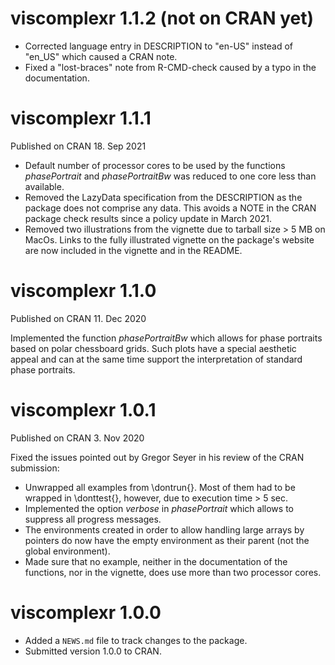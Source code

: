 # viscomplexr 1.1.2 (not on CRAN yet)
* Corrected language entry in DESCRIPTION to "en-US" instead of "en_US" which
  caused a CRAN note.
* Fixed a "lost-braces" note from R-CMD-check caused by a typo in the 
  documentation.


# viscomplexr 1.1.1

Published on CRAN 18. Sep 2021

* Default number of processor cores to be used by the functions 
  *phasePortrait* and *phasePortraitBw* was reduced to one core less than 
  available.
* Removed the LazyData specification from the DESCRIPTION as the package
  does not comprise any data. This avoids a NOTE in the CRAN package check
  results since a policy update in March 2021.
* Removed two illustrations from the vignette due to tarball size > 5 MB on 
  MacOs. Links to the fully illustrated vignette on the package's website are 
  now included in the vignette and in the README.


# viscomplexr 1.1.0

Published on CRAN 11. Dec 2020

Implemented the function *phasePortraitBw* which allows for phase portraits 
based on polar chessboard grids. Such plots have a special aesthetic appeal and 
can at the same time support the interpretation of standard phase portraits.


# viscomplexr 1.0.1

Published on CRAN 3. Nov 2020

Fixed the issues pointed out by Gregor Seyer in his review of the CRAN 
submission:

* Unwrapped all examples from \\dontrun{}. Most of them had to be wrapped in 
  \\donttest{}, however, due to execution time > 5 sec.
* Implemented the option *verbose* in *phasePortrait* which allows to suppress 
  all progress messages.
* The environments created in order to allow handling large arrays by pointers 
  do now have the empty environment as their parent (not the global 
  environment).
* Made sure that no example, neither in the documentation of the functions, nor 
  in the vignette, does use more than two processor cores.


# viscomplexr 1.0.0

* Added a `NEWS.md` file to track changes to the package.
* Submitted version 1.0.0 to CRAN.
